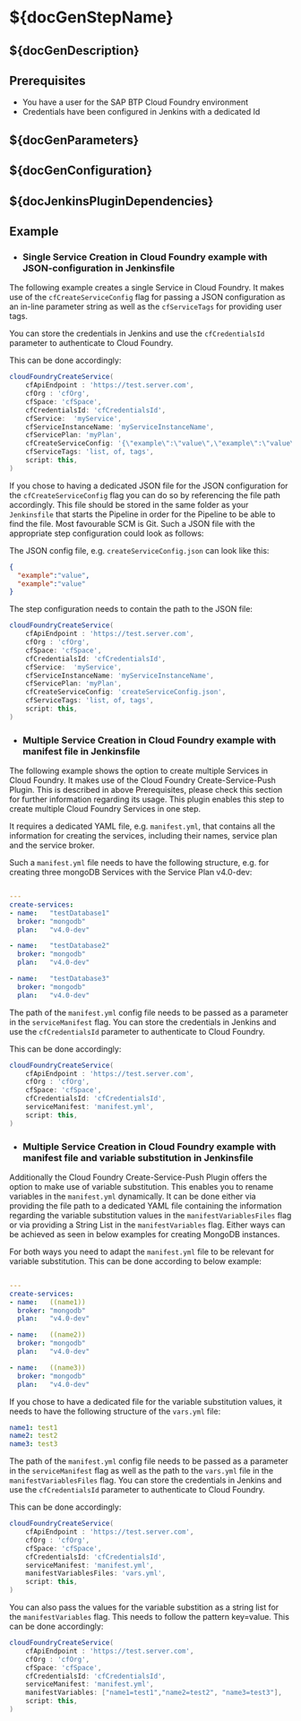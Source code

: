 # ${docGenStepName}

## ${docGenDescription}

## Prerequisites

* You have a user for the SAP BTP Cloud Foundry environment
* Credentials have been configured in Jenkins with a dedicated Id

## ${docGenParameters}

## ${docGenConfiguration}

## ${docJenkinsPluginDependencies}

## Example

* ### Single Service Creation in Cloud Foundry example with JSON-configuration in Jenkinsfile

The following example creates a single Service in Cloud Foundry. It makes use of the `cfCreateServiceConfig` flag for passing a JSON configuration as an in-line parameter string as well as the `cfServiceTags` for providing user tags.

You can store the credentials in Jenkins and use the `cfCredentialsId` parameter to authenticate to Cloud Foundry.

This can be done accordingly:

```groovy
cloudFoundryCreateService(
    cfApiEndpoint : 'https://test.server.com',
    cfOrg : 'cfOrg',
    cfSpace: 'cfSpace',
    cfCredentialsId: 'cfCredentialsId',
    cfService:  'myService',
    cfServiceInstanceName: 'myServiceInstanceName',
    cfServicePlan: 'myPlan',
    cfCreateServiceConfig: '{\"example\":\"value\",\"example\":\"value\"}',
    cfServiceTags: 'list, of, tags',
    script: this,
)
```

If you chose to having a dedicated JSON file for the JSON configuration for the `cfCreateServiceConfig` flag you can do so by referencing the file path accordingly. This file should be stored in the same folder as your `Jenkinsfile` that starts the Pipeline in order for the Pipeline to be able to find the file. Most favourable SCM is Git.
Such a JSON file with the appropriate step configuration could look as follows:

The JSON config file, e.g. `createServiceConfig.json` can look like this:

```json
{
  "example":"value",
  "example":"value"
}
```

The step configuration needs to contain the path to the JSON file:

```groovy
cloudFoundryCreateService(
    cfApiEndpoint : 'https://test.server.com',
    cfOrg : 'cfOrg',
    cfSpace: 'cfSpace',
    cfCredentialsId: 'cfCredentialsId',
    cfService:  'myService',
    cfServiceInstanceName: 'myServiceInstanceName',
    cfServicePlan: 'myPlan',
    cfCreateServiceConfig: 'createServiceConfig.json',
    cfServiceTags: 'list, of, tags',
    script: this,
)
```

* ### Multiple Service Creation in Cloud Foundry example with manifest file in Jenkinsfile

The following example shows the option to create multiple Services in Cloud Foundry. It makes use of the Cloud Foundry Create-Service-Push Plugin. This is described in above Prerequisites, please check this section for further information regarding its usage. This plugin enables this step to create multiple Cloud Foundry Services in one step.

It requires a dedicated YAML file, e.g. `manifest.yml`, that contains all the information for creating the services, including their names, service plan and the service broker.

Such a `manifest.yml` file needs to have the following structure, e.g. for creating three mongoDB Services with the Service Plan v4.0-dev:

```yaml

---
create-services:
- name:   "testDatabase1"
  broker: "mongodb"
  plan:   "v4.0-dev"

- name:   "testDatabase2"
  broker: "mongodb"
  plan:   "v4.0-dev"

- name:   "testDatabase3"
  broker: "mongodb"
  plan:   "v4.0-dev"
```

The path of the `manifest.yml` config file needs to be passed as a parameter in the `serviceManifest` flag.
You can store the credentials in Jenkins and use the `cfCredentialsId` parameter to authenticate to Cloud Foundry.

This can be done accordingly:

```groovy
cloudFoundryCreateService(
    cfApiEndpoint : 'https://test.server.com',
    cfOrg : 'cfOrg',
    cfSpace: 'cfSpace',
    cfCredentialsId: 'cfCredentialsId',
    serviceManifest: 'manifest.yml',
    script: this,
)
```

* ### Multiple Service Creation in Cloud Foundry example with manifest file and variable substitution in Jenkinsfile

Additionally the Cloud Foundry Create-Service-Push Plugin offers the option to make use of variable substitution. This enables you to rename variables in the `manifest.yml` dynamically. It can be done either via providing the file path to a dedicated YAML file containing the information regarding the variable  substitution values in the `manifestVariablesFiles` flag or via providing a String List in the `manifestVariables` flag. Either ways can be achieved as seen in below examples for creating MongoDB instances.

For both ways you need to adapt the `manifest.yml` file to be relevant for variable substitution. This can be done according to below example:

```yaml

---
create-services:
- name:   ((name1))
  broker: "mongodb"
  plan:   "v4.0-dev"

- name:   ((name2))
  broker: "mongodb"
  plan:   "v4.0-dev"

- name:   ((name3))
  broker: "mongodb"
  plan:   "v4.0-dev"
```

If you chose to have a dedicated file for the variable substitution values, it needs to have the following structure of the `vars.yml` file:

```yaml
name1: test1
name2: test2
name3: test3
```

The path of the `manifest.yml` config file needs to be passed as a parameter in the `serviceManifest` flag as well as the path to the `vars.yml` file in the `manifestVariablesFiles` flag.
You can store the credentials in Jenkins and use the `cfCredentialsId` parameter to authenticate to Cloud Foundry.

This can be done accordingly:

```groovy
cloudFoundryCreateService(
    cfApiEndpoint : 'https://test.server.com',
    cfOrg : 'cfOrg',
    cfSpace: 'cfSpace',
    cfCredentialsId: 'cfCredentialsId',
    serviceManifest: 'manifest.yml',
    manifestVariablesFiles: 'vars.yml',
    script: this,
)
```

You can also pass the values for the variable substition as a string list for the `manifestVariables` flag. This needs to follow the pattern key=value.
This can be done accordingly:

```groovy
cloudFoundryCreateService(
    cfApiEndpoint : 'https://test.server.com',
    cfOrg : 'cfOrg',
    cfSpace: 'cfSpace',
    cfCredentialsId: 'cfCredentialsId',
    serviceManifest: 'manifest.yml',
    manifestVariables: ["name1=test1","name2=test2", "name3=test3"],
    script: this,
)
```
